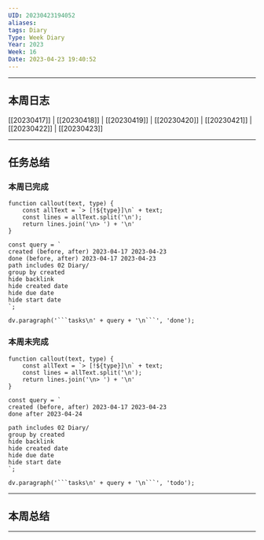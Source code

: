 ```yaml
---
UID: 20230423194052
aliases: 
tags: Diary
Type: Week Diary
Year: 2023
Week: 16
Date: 2023-04-23 19:40:52
---
```

---
## 本周日志
 [[20230417]] | [[20230418]] | [[20230419]] | [[20230420]] | [[20230421]] | [[20230422]] | [[20230423]] 
 
---
## 任务总结

### 本周已完成

```dataviewjs
function callout(text, type) {
    const allText = `> [!${type}]\n` + text;
    const lines = allText.split('\n');
    return lines.join('\n> ') + '\n'
}

const query = `
created (before, after) 2023-04-17 2023-04-23
done (before, after) 2023-04-17 2023-04-23
path includes 02 Diary/
group by created
hide backlink
hide created date
hide due date
hide start date
`;

dv.paragraph('```tasks\n' + query + '\n```', 'done');
```

### 本周未完成

```dataviewjs
function callout(text, type) {
    const allText = `> [!${type}]\n` + text;
    const lines = allText.split('\n');
    return lines.join('\n> ') + '\n'
}

const query = `
created (before, after) 2023-04-17 2023-04-23
done after 2023-04-24

path includes 02 Diary/
group by created
hide backlink
hide created date
hide due date
hide start date
`;

dv.paragraph('```tasks\n' + query + '\n```', 'todo');
```

--- 
## 本周总结


---